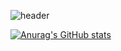 ![header](https://capsule-render.vercel.app/api?type=waving&color=ECBEFF&height=300&section=header&text=capsule%20render&fontSize=90)





[![Anurag's GitHub stats](https://github-readme-stats.vercel.app/api?username=Tsu-kimi)](https://github.com/anuraghazra/github-readme-stats)
<!--
**Tsu-kimi/Tsu-kimi** is a ✨ _special_ ✨ repository because its `README.md` (this file) appears on your GitHub profile.

Here are some ideas to get you started:

- 🔭 I’m currently working on ...
- 🌱 I’m currently learning ...
- 👯 I’m looking to collaborate on ...
- 🤔 I’m looking for help with ...
- 💬 Ask me about ...
- 📫 How to reach me: ...
- 😄 Pronouns: ...
- ⚡ Fun fact: ...
-->
